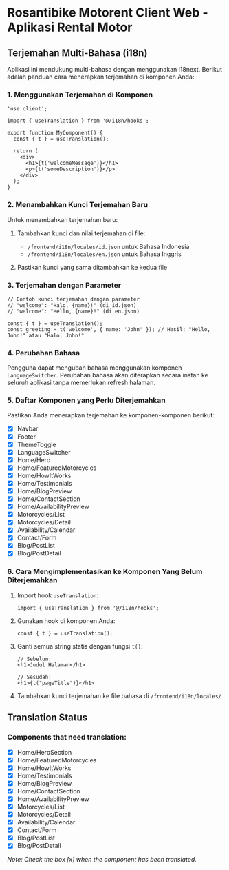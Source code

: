 # Rosantibike Motorent Client Web - Aplikasi Rental Motor

## Terjemahan Multi-Bahasa (i18n)

Aplikasi ini mendukung multi-bahasa dengan menggunakan i18next. Berikut adalah panduan cara menerapkan terjemahan di komponen Anda:

### 1. Menggunakan Terjemahan di Komponen

```tsx
'use client';

import { useTranslation } from '@/i18n/hooks';

export function MyComponent() {
  const { t } = useTranslation();

  return (
    <div>
      <h1>{t('welcomeMessage')}</h1>
      <p>{t('someDescription')}</p>
    </div>
  );
}
```

### 2. Menambahkan Kunci Terjemahan Baru

Untuk menambahkan terjemahan baru:

1. Tambahkan kunci dan nilai terjemahan di file:

   - `/frontend/i18n/locales/id.json` untuk Bahasa Indonesia
   - `/frontend/i18n/locales/en.json` untuk Bahasa Inggris

2. Pastikan kunci yang sama ditambahkan ke kedua file

### 3. Terjemahan dengan Parameter

```tsx
// Contoh kunci terjemahan dengan parameter
// "welcome": "Halo, {name}!" (di id.json)
// "welcome": "Hello, {name}!" (di en.json)

const { t } = useTranslation();
const greeting = t('welcome', { name: 'John' }); // Hasil: "Hello, John!" atau "Halo, John!"
```

### 4. Perubahan Bahasa

Pengguna dapat mengubah bahasa menggunakan komponen `LanguageSwitcher`. Perubahan bahasa akan diterapkan secara instan ke seluruh aplikasi tanpa memerlukan refresh halaman.

### 5. Daftar Komponen yang Perlu Diterjemahkan

Pastikan Anda menerapkan terjemahan ke komponen-komponen berikut:

- [x] Navbar
- [x] Footer
- [x] ThemeToggle
- [x] LanguageSwitcher
- [x] Home/Hero
- [x] Home/FeaturedMotorcycles
- [x] Home/HowItWorks
- [x] Home/Testimonials
- [x] Home/BlogPreview
- [x] Home/ContactSection
- [x] Home/AvailabilityPreview
- [x] Motorcycles/List
- [x] Motorcycles/Detail
- [x] Availability/Calendar
- [x] Contact/Form
- [x] Blog/PostList
- [x] Blog/PostDetail

### 6. Cara Mengimplementasikan ke Komponen Yang Belum Diterjemahkan

1. Import hook `useTranslation`:

   ```tsx
   import { useTranslation } from '@/i18n/hooks';
   ```

2. Gunakan hook di komponen Anda:

   ```tsx
   const { t } = useTranslation();
   ```

3. Ganti semua string statis dengan fungsi `t()`:

   ```tsx
   // Sebelum:
   <h1>Judul Halaman</h1>

   // Sesudah:
   <h1>{t("pageTitle")}</h1>
   ```

4. Tambahkan kunci terjemahan ke file bahasa di `/frontend/i18n/locales/`

## Translation Status

### Components that need translation:

- [x] Home/HeroSection
- [x] Home/FeaturedMotorcycles
- [x] Home/HowItWorks
- [x] Home/Testimonials
- [x] Home/BlogPreview
- [x] Home/ContactSection
- [x] Home/AvailabilityPreview
- [x] Motorcycles/List
- [x] Motorcycles/Detail
- [x] Availability/Calendar
- [x] Contact/Form
- [x] Blog/PostList
- [x] Blog/PostDetail

_Note: Check the box [x] when the component has been translated._
